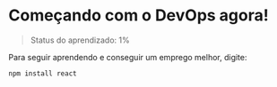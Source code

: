 # Começando com o DevOps agora!

> Status do aprendizado: 1%

Para seguir aprendendo e conseguir um emprego melhor, digite:

```
npm install react
```
